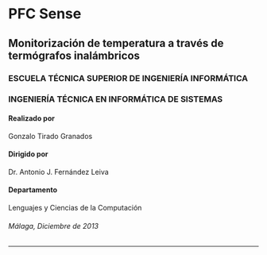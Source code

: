 PFC Sense
=========

Monitorización de temperatura a través de termógrafos inalámbricos
------------------------------------------------------------------

### ESCUELA TÉCNICA SUPERIOR DE INGENIERÍA INFORMÁTICA


### INGENIERÍA TÉCNICA EN INFORMÁTICA DE SISTEMAS


#### Realizado por ####
Gonzalo Tirado Granados


#### Dirigido por ####
Dr. Antonio J. Fernández Leiva


#### Departamento ####
Lenguajes y Ciencias de la Computación


###### Málaga, Diciembre de 2013 ######


----------



